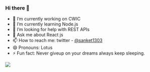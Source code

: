 ### Hi there 👋

- 🔭 I’m currently working on CWIC
- 🌱 I’m currently learning Node.js
- 🤔 I’m looking for help with REST APIs
- 💬 Ask me about React js
- 📫 How to reach me: twitter - [@sanket1303](https://twitter.com/sanket1303)
- 😄 Pronouns: Lotus
- ⚡ Fun fact: Never giveup on your dreams always keep sleeping.

<img src="https://github-readme-stats.vercel.app/api?username=Waynehead99799&&show_icons=true&title_color=ffffff&icon_color=bb2acf&text_color=daf7dc&bg_color=151515"/>
